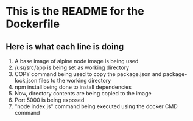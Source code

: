 # This is the README for the Dockerfile

## Here is what each line is doing

1) A base image of alpine node image is being used
2) /usr/src/app is being set as working directory
3) COPY command being used to copy the package.json and package-lock.json files to the working directory
4) npm install being done to install dependencies
5) Now, directory contents are being copied to the image
6) Port 5000 is being exposed
7) "node index.js" command being executed using the docker CMD command